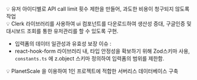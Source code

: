 
<aside>
💡 유저 아이디별로 API call limit 횟수 제한을 만들어, 과도한 비용이 청구되지 않도록 작업

</aside>

<aside>
💡 Clerk 라이브러리를 사용하여 ui 컴포넌트를 다운로드하여 생산성 증대, 구글인증 및 대시보드 조회를 통한 유저관리를 할 수 있도록 구현.

- 입력폼의 데이터 일관성과 유효성 보장 이슈 :
- react-hook-form 라이브러리 내, 타입 안정성을 확보하기 위해 Zod스키마 사용, `constants.ts` 에 z.object 스키마 정의하여 입력폼의 범위를 제한함.
  </aside>

<aside>
💡 PlanetScale 을 이용하여 1인 프로젝트에 적합한 서버리스 데이터베이스 구축

</aside>
